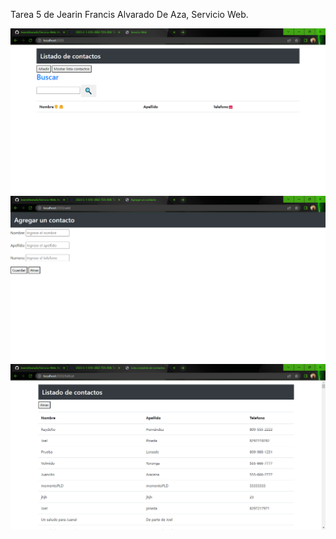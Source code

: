 Tarea 5 de Jearin Francis Alvarado De Aza, Servicio Web.

!['image.png'](img/image.png)
!['image.png'](img/agregar.png)
!['image.png'](img/contactos.png)